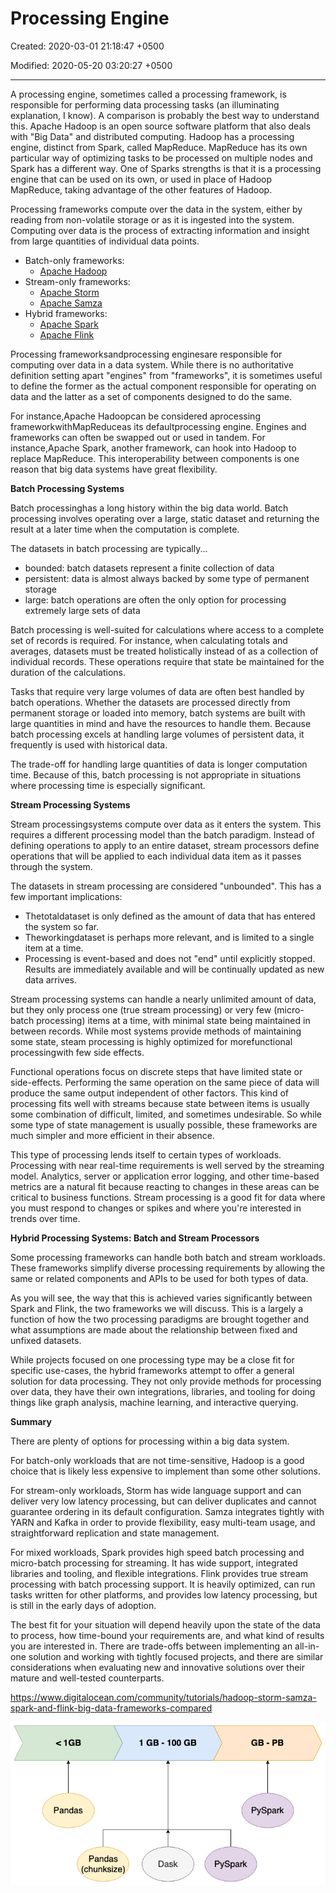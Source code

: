 # Processing Engine

Created: 2020-03-01 21:18:47 +0500

Modified: 2020-05-20 03:20:27 +0500

---

A processing engine, sometimes called a processing framework, is responsible for performing data processing tasks (an illuminating explanation, I know). A comparison is probably the best way to understand this. Apache Hadoop is an open source software platform that also deals with "Big Data" and distributed computing. Hadoop has a processing engine, distinct from Spark, called MapReduce. MapReduce has its own particular way of optimizing tasks to be processed on multiple nodes and Spark has a different way. One of Sparks strengths is that it is a processing engine that can be used on its own, or used in place of Hadoop MapReduce, taking advantage of the other features of Hadoop.



Processing frameworks compute over the data in the system, either by reading from non-volatile storage or as it is ingested into the system. Computing over data is the process of extracting information and insight from large quantities of individual data points.


-   Batch-only frameworks:
    -   [Apache Hadoop](https://www.digitalocean.com/community/tutorials/hadoop-storm-samza-spark-and-flink-big-data-frameworks-compared#apache-hadoop)
-   Stream-only frameworks:
    -   [Apache Storm](https://www.digitalocean.com/community/tutorials/hadoop-storm-samza-spark-and-flink-big-data-frameworks-compared#apache-storm)
    -   [Apache Samza](https://www.digitalocean.com/community/tutorials/hadoop-storm-samza-spark-and-flink-big-data-frameworks-compared#apache-samza)
-   Hybrid frameworks:
    -   [Apache Spark](https://www.digitalocean.com/community/tutorials/hadoop-storm-samza-spark-and-flink-big-data-frameworks-compared#apache-spark)
    -   [Apache Flink](https://www.digitalocean.com/community/tutorials/hadoop-storm-samza-spark-and-flink-big-data-frameworks-compared#apache-flink)



Processing frameworksandprocessing enginesare responsible for computing over data in a data system. While there is no authoritative definition setting apart "engines" from "frameworks", it is sometimes useful to define the former as the actual component responsible for operating on data and the latter as a set of components designed to do the same.



For instance,Apache Hadoopcan be considered aprocessing frameworkwithMapReduceas its defaultprocessing engine. Engines and frameworks can often be swapped out or used in tandem. For instance,Apache Spark, another framework, can hook into Hadoop to replace MapReduce. This interoperability between components is one reason that big data systems have great flexibility.



**Batch Processing Systems**

Batch processinghas a long history within the big data world. Batch processing involves operating over a large, static dataset and returning the result at a later time when the computation is complete.



The datasets in batch processing are typically...
-   bounded: batch datasets represent a finite collection of data
-   persistent: data is almost always backed by some type of permanent storage
-   large: batch operations are often the only option for processing extremely large sets of data



Batch processing is well-suited for calculations where access to a complete set of records is required. For instance, when calculating totals and averages, datasets must be treated holistically instead of as a collection of individual records. These operations require that state be maintained for the duration of the calculations.



Tasks that require very large volumes of data are often best handled by batch operations. Whether the datasets are processed directly from permanent storage or loaded into memory, batch systems are built with large quantities in mind and have the resources to handle them. Because batch processing excels at handling large volumes of persistent data, it frequently is used with historical data.



The trade-off for handling large quantities of data is longer computation time. Because of this, batch processing is not appropriate in situations where processing time is especially significant.



**Stream Processing Systems**

Stream processingsystems compute over data as it enters the system. This requires a different processing model than the batch paradigm. Instead of defining operations to apply to an entire dataset, stream processors define operations that will be applied to each individual data item as it passes through the system.



The datasets in stream processing are considered "unbounded". This has a few important implications:
-   Thetotaldataset is only defined as the amount of data that has entered the system so far.
-   Theworkingdataset is perhaps more relevant, and is limited to a single item at a time.
-   Processing is event-based and does not "end" until explicitly stopped. Results are immediately available and will be continually updated as new data arrives.



Stream processing systems can handle a nearly unlimited amount of data, but they only process one (true stream processing) or very few (micro-batch processing) items at a time, with minimal state being maintained in between records. While most systems provide methods of maintaining some state, steam processing is highly optimized for morefunctional processingwith few side effects.



Functional operations focus on discrete steps that have limited state or side-effects. Performing the same operation on the same piece of data will produce the same output independent of other factors. This kind of processing fits well with streams because state between items is usually some combination of difficult, limited, and sometimes undesirable. So while some type of state management is usually possible, these frameworks are much simpler and more efficient in their absence.



This type of processing lends itself to certain types of workloads. Processing with near real-time requirements is well served by the streaming model. Analytics, server or application error logging, and other time-based metrics are a natural fit because reacting to changes in these areas can be critical to business functions. Stream processing is a good fit for data where you must respond to changes or spikes and where you're interested in trends over time.



**Hybrid Processing Systems: Batch and Stream Processors**

Some processing frameworks can handle both batch and stream workloads. These frameworks simplify diverse processing requirements by allowing the same or related components and APIs to be used for both types of data.



As you will see, the way that this is achieved varies significantly between Spark and Flink, the two frameworks we will discuss. This is a largely a function of how the two processing paradigms are brought together and what assumptions are made about the relationship between fixed and unfixed datasets.



While projects focused on one processing type may be a close fit for specific use-cases, the hybrid frameworks attempt to offer a general solution for data processing. They not only provide methods for processing over data, they have their own integrations, libraries, and tooling for doing things like graph analysis, machine learning, and interactive querying.



**Summary**

There are plenty of options for processing within a big data system.



For batch-only workloads that are not time-sensitive, Hadoop is a good choice that is likely less expensive to implement than some other solutions.



For stream-only workloads, Storm has wide language support and can deliver very low latency processing, but can deliver duplicates and cannot guarantee ordering in its default configuration. Samza integrates tightly with YARN and Kafka in order to provide flexibility, easy multi-team usage, and straightforward replication and state management.



For mixed workloads, Spark provides high speed batch processing and micro-batch processing for streaming. It has wide support, integrated libraries and tooling, and flexible integrations. Flink provides true stream processing with batch processing support. It is heavily optimized, can run tasks written for other platforms, and provides low latency processing, but is still in the early days of adoption.



The best fit for your situation will depend heavily upon the state of the data to process, how time-bound your requirements are, and what kind of results you are interested in. There are trade-offs between implementing an all-in-one solution and working with tightly focused projects, and there are similar considerations when evaluating new and innovative solutions over their mature and well-tested counterparts.



<https://www.digitalocean.com/community/tutorials/hadoop-storm-samza-spark-and-flink-big-data-frameworks-compared>



![](media/Big-Data_Processing-Engine-image1.png)

